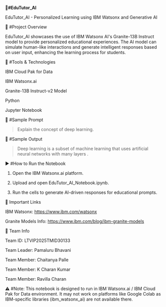 **📘#EduTutor_AI**

EduTutor_AI - Personalized Learning using IBM Watsonx and Generative AI



🧠 #Project Overview

EduTutor_AI showcases the use of IBM Watsonx AI's Granite-13B Instruct model to provide personalized educational experiences. The AI model can simulate human-like interactions and generate intelligent responses based on user input, enhancing the learning process for students.



🧰 #Tools & Technologies

IBM Cloud Pak for Data

IBM Watsonx.ai

Granite-13B Instruct-v2 Model

Python

Jupyter Notebook




📝 #Sample Prompt

> Explain the concept of deep learning.





🧾 #Sample Output

> Deep learning is a subset of machine learning that uses artificial neural networks with many layers .





▶ #How to Run the Notebook

1. Open the IBM Watsonx.ai platform.


2. Upload and open EduTutor_AI_Notebook.ipynb.


3. Run the cells to generate AI-driven responses for educational prompts.





🔗 Important Links

IBM Watsonx: https://www.ibm.com/watsonx

Granite Models Info: https://www.ibm.com/blog/ibm-granite-models



👥 Team Info

Team ID: LTVIP2025TMID30133

Team Leader: Pamaluru Bhavani

Team Member: Chaitanya Palle

Team Member: K Charan Kumar

Team Member: Ravilla Charan


⚠ #Note:
This notebook is designed to run in IBM Watsonx.ai / IBM Cloud Pak for Data environment.
It may not work on platforms like Google Colab as IBM-specific libraries (ibm_watsonx_ai) are not available there.
